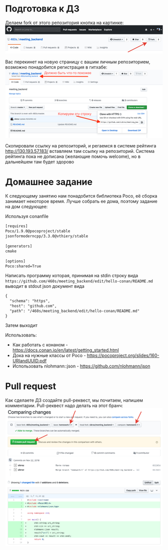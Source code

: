 # Подготовка к ДЗ
Делаем fork от этого репозитория кнопка на картинке:
![fork button](fork-button.png)

Вас перекинет на новую страницу с вашим личным репозиторием, возможно понадобится регистрация в гитхабе:
![Мой форк](clone-button.png)

Скопировали ссылку на репозиторий, и регаемся в системе рейтинга http://130.193.57.183/ вставляем там ссылку на репозиторий. Система рейтинга пока не дописана (желающие помочь welcome), но в дальнейшем там будет здорово

# Домашнее задание

К следующему занятию нам понадобится библиотека Poco, её сборка занимает некоторое время. Лучше собрать ее дома, поэтому задание на дом следующее:

Используя conanfile
```
[requires]
Poco/1.9.0@pocoproject/stable
jsonformoderncpp/3.3.0@vthiery/stable

[generators]
cmake

[options]
Poco:shared=True
```

Написать программу которая, принимая на stdin строку вида `https://github.com/460s/meeting_backend/edit/hello-conan/README.md`
выводит в stdout json документ вида
```
{
  "schema": "https",
  "host": "github.com",
  "path": "/460s/meeting_backend/edit/hello-conan/README.md"
}
```
Затем выходит

Использовать:
- Как работать с конаном - https://docs.conan.io/en/latest/getting_started.html
- Дока на нужные классы от Poco - https://pocoproject.org/slides/160-URIandUUID.pdf
- Использовать nlohmann::json - https://github.com/nlohmann/json

# Pull request
Как сделаете ДЗ создайте pull-реквест, мы почитаем, напишем комментарии. Pull-реквест надо делать на этот бранч:
![Создание пулл реквеста](create-pull-request.png)
